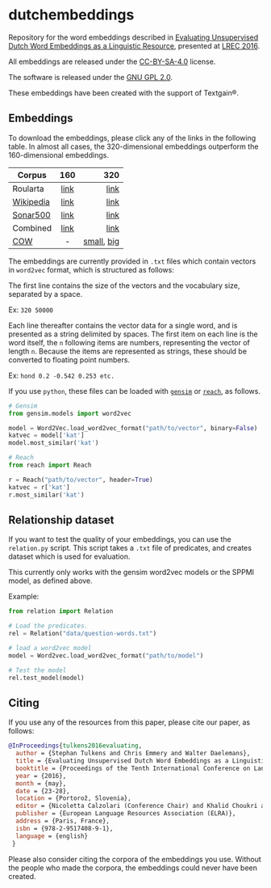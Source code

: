 # dutchembeddings

Repository for the word embeddings described in [Evaluating Unsupervised Dutch Word Embeddings as a Linguistic Resource](http://www.lrec-conf.org/proceedings/lrec2016/pdf/1026_Paper.pdf), presented at [LREC 2016](http://lrec2016.lrec-conf.org/en/).

All embeddings are released under the [CC-BY-SA-4.0](https://creativecommons.org/licenses/by-sa/4.0/) license.

The software is released under the [GNU GPL 2.0](http://www.gnu.org/licenses/old-licenses/gpl-2.0.html).

These embeddings have been created with the support of Textgain®. 

## Embeddings

To download the embeddings, please click any of the links in the following table. In almost all cases, the 320-dimensional embeddings outperform the 160-dimensional embeddings.

| Corpus        | 160           | 320   |
| ------------- |:-------------:| -----:|
| Roularta      | [link](http://www.clips.uantwerpen.be/dutchembeddings/roularta-160.tar.gz) | [link](http://www.clips.uantwerpen.be/dutchembeddings/roularta-320.tar.gz) |
| [Wikipedia](https://dumps.wikimedia.org/nlwiki/20160501/)     | [link](http://www.clips.uantwerpen.be/dutchembeddings/wikipedia-160.tar.gz)      |   [link](http://www.clips.uantwerpen.be/dutchembeddings/wikipedia-320.tar.gz) |
| [Sonar500](http://tst-centrale.org/nl/tst-materialen/corpora/sonar-corpus-detail)      | [link](http://www.clips.uantwerpen.be/dutchembeddings/sonar-160.tar.gz)      |    [link](http://www.clips.uantwerpen.be/dutchembeddings/sonar-320.tar.gz) |
| Combined      |   [link](http://www.clips.uantwerpen.be/dutchembeddings/combined-160.tar.gz)         |  [link](http://www.clips.uantwerpen.be/dutchembeddings/combined-320.tar.gz)   |
| [COW](http://corporafromtheweb.org/)           | -           |  [small](http://www.clips.uantwerpen.be/dutchembeddings/cow-320.tar.gz), [big](http://www.clips.uantwerpen.be/dutchembeddings/cow-big.tar.gz)   |

The embeddings are currently provided in `.txt` files which contain vectors in `word2vec` format, which is structured as follows:

The first line contains the size of the vectors and the vocabulary size, separated by a space.

Ex: `320 50000`

Each line thereafter contains the vector data for a single word, and is presented as a string delimited by spaces. The first item on each line is the word itself, the `n` following items are numbers, representing the vector of length `n`. Because the items are represented as strings, these should be converted to floating point numbers.

Ex: `hond 0.2 -0.542 0.253 etc.`

If you use `python`, these files can be loaded with [`gensim`](https://github.com/piskvorky/gensim) or [`reach`](https://github.com/stephantul/reach), as follows.

```python
# Gensim
from gensim.models import word2vec

model = Word2Vec.load_word2vec_format("path/to/vector", binary=False)
katvec = model['kat']
model.most_similar('kat')

# Reach
from reach import Reach

r = Reach("path/to/vector", header=True)
katvec = r['kat']
r.most_similar('kat')
```

## Relationship dataset

If you want to test the quality of your embeddings, you can use the `relation.py` script. This script takes a `.txt` file of predicates, and creates dataset which is used for evaluation.

This currently only works with the gensim word2vec models or the SPPMI model, as defined above.

Example:
```python
from relation import Relation

# Load the predicates.
rel = Relation("data/question-words.txt")

# load a word2vec model
model = Word2vec.load_word2vec_format("path/to/model")

# Test the model
rel.test_model(model)
```

## Citing

If you use any of the resources from this paper, please cite our paper, as follows:

```bibtex
@InProceedings{tulkens2016evaluating,
  author = {Stephan Tulkens and Chris Emmery and Walter Daelemans},
  title = {Evaluating Unsupervised Dutch Word Embeddings as a Linguistic Resource},
  booktitle = {Proceedings of the Tenth International Conference on Language Resources and Evaluation (LREC 2016)},
  year = {2016},
  month = {may},
  date = {23-28},
  location = {Portorož, Slovenia},
  editor = {Nicoletta Calzolari (Conference Chair) and Khalid Choukri and Thierry Declerck and Marko Grobelnik and Bente Maegaard and Joseph Mariani and Asuncion Moreno and Jan Odijk and Stelios Piperidis},
  publisher = {European Language Resources Association (ELRA)},
  address = {Paris, France},
  isbn = {978-2-9517408-9-1},
  language = {english}
 }
 ```

Please also consider citing the corpora of the embeddings you use. Without the people who made the corpora, the embeddings could never have been created.
